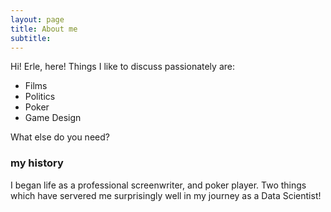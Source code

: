 ```yaml
---
layout: page
title: About me
subtitle: 
---
```


Hi! Erle, here! 
Things I like to discuss passionately are:

- Films
- Politics
- Poker
- Game Design

What else do you need?

### my history

I began life as a professional screenwriter, and poker player. Two things which have servered me surprisingly well in my journey as a Data Scientist!

